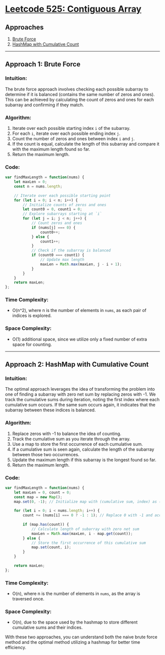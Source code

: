 # [Leetcode 525: Contiguous Array](https://leetcode.com/problems/contiguous-array/)

## Approaches
1. [Brute Force](#approach-1-brute-force)
2. [HashMap with Cumulative Count](#approach-2-hashmap-with-cumulative-count)

---

## Approach 1: Brute Force

### Intuition:
The brute force approach involves checking each possible subarray to determine if it is balanced (contains the same number of zeros and ones). This can be achieved by calculating the count of zeros and ones for each subarray and confirming if they match.

### Algorithm:
1. Iterate over each possible starting index `i` of the subarray.
2. For each `i`, iterate over each possible ending index `j`.
3. Count the number of zeros and ones between index `i` and `j`.
4. If the count is equal, calculate the length of this subarray and compare it with the maximum length found so far.
5. Return the maximum length.

### Code:

```javascript
var findMaxLength = function(nums) {
    let maxLen = 0;
    const n = nums.length;
    
    // Iterate over each possible starting point
    for (let i = 0; i < n; i++) {
        // Initialize counts of zeros and ones
        let count0 = 0, count1 = 0;
        // Explore subarrays starting at `i`
        for (let j = i; j < n; j++) {
            // Count zeros and ones
            if (nums[j] === 0) {
                count0++;
            } else {
                count1++;
            }
            // Check if the subarray is balanced
            if (count0 === count1) {
                // Update max length
                maxLen = Math.max(maxLen, j - i + 1);
            }
        }
    }
    return maxLen;
};
```

### Time Complexity:
- O(n^2), where n is the number of elements in `nums`, as each pair of indices is explored.

### Space Complexity:
- O(1) additional space, since we utilize only a fixed number of extra space for counting.

---

## Approach 2: HashMap with Cumulative Count

### Intuition:
The optimal approach leverages the idea of transforming the problem into one of finding a subarray with zero net sum by replacing zeros with -1. We track the cumulative sums during iteration, noting the first index where each cumulative sum occurs. If the same sum occurs again, it indicates that the subarray between these indices is balanced.

### Algorithm:
1. Replace zeros with -1 to balance the idea of counting.
2. Track the cumulative sum as you iterate through the array.
3. Use a map to store the first occurrence of each cumulative sum.
4. If a cumulative sum is seen again, calculate the length of the subarray between those two occurrences.
5. Update the maximum length if this subarray is the longest found so far.
6. Return the maximum length.

### Code:

```javascript
var findMaxLength = function(nums) {
    let maxLen = 0, count = 0;
    const map = new Map();
    map.set(0, -1); // Initialize map with (cumulative sum, index) as (0, -1) to handle sum from the start
    
    for (let i = 0; i < nums.length; i++) {
        count += (nums[i] === 0 ? -1 : 1); // Replace 0 with -1 and accumulate
        
        if (map.has(count)) {
            // Calculate length of subarray with zero net sum
            maxLen = Math.max(maxLen, i - map.get(count));
        } else {
            // Store the first occurrence of this cumulative sum
            map.set(count, i);
        }
    }
    
    return maxLen;
};
```

### Time Complexity:
- O(n), where n is the number of elements in `nums`, as the array is traversed once.

### Space Complexity:
- O(n), due to the space used by the hashmap to store different cumulative sums and their indices.

With these two approaches, you can understand both the naive brute force method and the optimal method utilizing a hashmap for better time efficiency.

